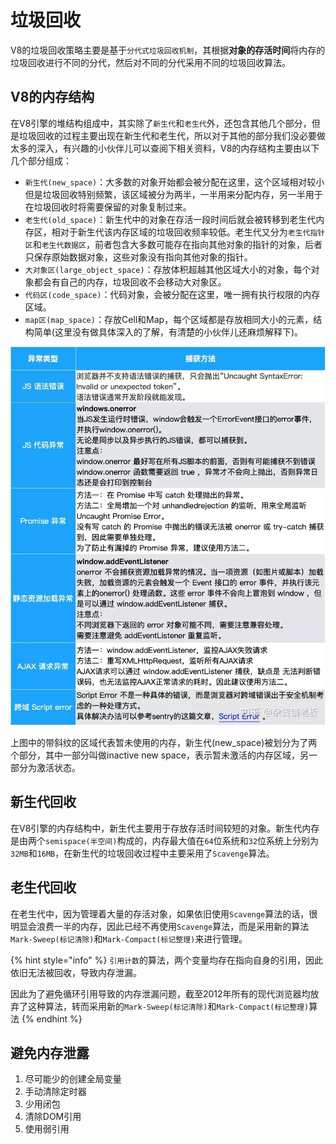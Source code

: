 # 垃圾回收

V8的垃圾回收策略主要是基于`分代式垃圾回收机制`，其根据**对象的存活时间**将内存的垃圾回收进行不同的分代，然后对不同的分代采用不同的垃圾回收算法。

## **V8的内存结构**

在V8引擎的堆结构组成中，其实除了`新生代`和`老生代`外，还包含其他几个部分，但是垃圾回收的过程主要出现在新生代和老生代，所以对于其他的部分我们没必要做太多的深入，有兴趣的小伙伴儿可以查阅下相关资料，V8的内存结构主要由以下几个部分组成：

* `新生代(new_space)`：大多数的对象开始都会被分配在这里，这个区域相对较小但是垃圾回收特别频繁，该区域被分为两半，一半用来分配内存，另一半用于在垃圾回收时将需要保留的对象复制过来。
* `老生代(old_space)`：新生代中的对象在存活一段时间后就会被转移到老生代内存区，相对于新生代该内存区域的垃圾回收频率较低。老生代又分为`老生代指针区`和`老生代数据区`，前者包含大多数可能存在指向其他对象的指针的对象，后者只保存原始数据对象，这些对象没有指向其他对象的指针。
* `大对象区(large_object_space)`：存放体积超越其他区域大小的对象，每个对象都会有自己的内存，垃圾回收不会移动大对象区。
* `代码区(code_space)`：代码对象，会被分配在这里，唯一拥有执行权限的内存区域。
* `map区(map_space)`：存放Cell和Map，每个区域都是存放相同大小的元素，结构简单\(这里没有做具体深入的了解，有清楚的小伙伴儿还麻烦解释下\)。

![](../.gitbook/assets/image%20%2842%29.png)

上图中的带斜纹的区域代表暂未使用的内存，新生代\(new\_space\)被划分为了两个部分，其中一部分叫做inactive new space，表示暂未激活的内存区域，另一部分为激活状态。

## 新生代回收

在V8引擎的内存结构中，新生代主要用于存放存活时间较短的对象。新生代内存是由两个`semispace(半空间)`构成的，内存最大值在`64`位系统和`32`位系统上分别为`32MB`和`16MB`，在新生代的垃圾回收过程中主要采用了`Scavenge`算法。

## 老生代回收

在老生代中，因为管理着大量的存活对象，如果依旧使用`Scavenge`算法的话，很明显会浪费一半的内存，因此已经不再使用`Scavenge`算法，而是采用新的算法`Mark-Sweep(标记清除)`和`Mark-Compact(标记整理)`来进行管理。

{% hint style="info" %}
`引用计数`的算法，两个变量均存在指向自身的引用，因此依旧无法被回收，导致内存泄漏。

因此为了避免循环引用导致的内存泄漏问题，截至2012年所有的现代浏览器均放弃了这种算法，转而采用新的`Mark-Sweep(标记清除)`和`Mark-Compact(标记整理)`算法
{% endhint %}

## 避免内存泄露

1. 尽可能少的创建全局变量
2. 手动清除定时器
3. 少用闭包
4. 清除DOM引用
5. 使用弱引用

